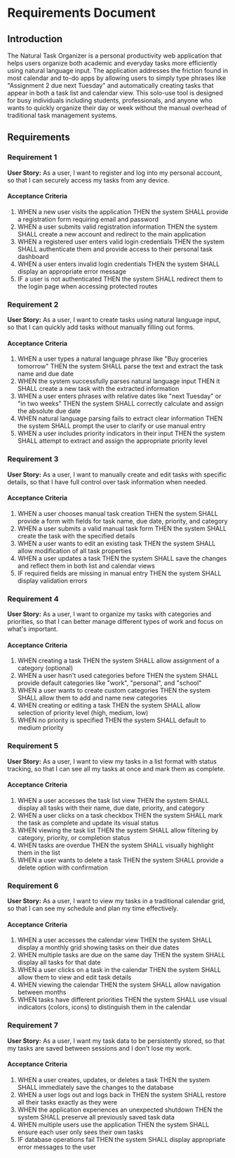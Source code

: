 # Requirements Document

## Introduction

The Natural Task Organizer is a personal productivity web application that helps users organize both academic and everyday tasks more efficiently using natural language input. The application addresses the friction found in most calendar and to-do apps by allowing users to simply type phrases like "Assignment 2 due next Tuesday" and automatically creating tasks that appear in both a task list and calendar view. This solo-use tool is designed for busy individuals including students, professionals, and anyone who wants to quickly organize their day or week without the manual overhead of traditional task management systems.

## Requirements

### Requirement 1

**User Story:** As a user, I want to register and log into my personal account, so that I can securely access my tasks from any device.

#### Acceptance Criteria

1. WHEN a new user visits the application THEN the system SHALL provide a registration form requiring email and password
2. WHEN a user submits valid registration information THEN the system SHALL create a new account and redirect to the main application
3. WHEN a registered user enters valid login credentials THEN the system SHALL authenticate them and provide access to their personal task dashboard
4. WHEN a user enters invalid login credentials THEN the system SHALL display an appropriate error message
5. IF a user is not authenticated THEN the system SHALL redirect them to the login page when accessing protected routes

### Requirement 2

**User Story:** As a user, I want to create tasks using natural language input, so that I can quickly add tasks without manually filling out forms.

#### Acceptance Criteria

1. WHEN a user types a natural language phrase like "Buy groceries tomorrow" THEN the system SHALL parse the text and extract the task name and due date
2. WHEN the system successfully parses natural language input THEN it SHALL create a new task with the extracted information
3. WHEN a user enters phrases with relative dates like "next Tuesday" or "in two weeks" THEN the system SHALL correctly calculate and assign the absolute due date
4. WHEN natural language parsing fails to extract clear information THEN the system SHALL prompt the user to clarify or use manual entry
5. WHEN a user includes priority indicators in their input THEN the system SHALL attempt to extract and assign the appropriate priority level

### Requirement 3

**User Story:** As a user, I want to manually create and edit tasks with specific details, so that I have full control over task information when needed.

#### Acceptance Criteria

1. WHEN a user chooses manual task creation THEN the system SHALL provide a form with fields for task name, due date, priority, and category
2. WHEN a user submits a valid manual task form THEN the system SHALL create the task with the specified details
3. WHEN a user wants to edit an existing task THEN the system SHALL allow modification of all task properties
4. WHEN a user updates a task THEN the system SHALL save the changes and reflect them in both list and calendar views
5. IF required fields are missing in manual entry THEN the system SHALL display validation errors

### Requirement 4

**User Story:** As a user, I want to organize my tasks with categories and priorities, so that I can better manage different types of work and focus on what's important.

#### Acceptance Criteria

1. WHEN creating a task THEN the system SHALL allow assignment of a category (optional)
2. WHEN a user hasn't used categories before THEN the system SHALL provide default categories like "work", "personal", and "school"
3. WHEN a user wants to create custom categories THEN the system SHALL allow them to add and name new categories
4. WHEN creating or editing a task THEN the system SHALL allow selection of priority level (high, medium, low)
5. WHEN no priority is specified THEN the system SHALL default to medium priority

### Requirement 5

**User Story:** As a user, I want to view my tasks in a list format with status tracking, so that I can see all my tasks at once and mark them as complete.

#### Acceptance Criteria

1. WHEN a user accesses the task list view THEN the system SHALL display all tasks with their name, due date, priority, and category
2. WHEN a user clicks on a task checkbox THEN the system SHALL mark the task as complete and update its visual status
3. WHEN viewing the task list THEN the system SHALL allow filtering by category, priority, or completion status
4. WHEN tasks are overdue THEN the system SHALL visually highlight them in the list
5. WHEN a user wants to delete a task THEN the system SHALL provide a delete option with confirmation

### Requirement 6

**User Story:** As a user, I want to view my tasks in a traditional calendar grid, so that I can see my schedule and plan my time effectively.

#### Acceptance Criteria

1. WHEN a user accesses the calendar view THEN the system SHALL display a monthly grid showing tasks on their due dates
2. WHEN multiple tasks are due on the same day THEN the system SHALL display all tasks for that date
3. WHEN a user clicks on a task in the calendar THEN the system SHALL allow them to view and edit task details
4. WHEN viewing the calendar THEN the system SHALL allow navigation between months
5. WHEN tasks have different priorities THEN the system SHALL use visual indicators (colors, icons) to distinguish them in the calendar

### Requirement 7

**User Story:** As a user, I want my task data to be persistently stored, so that my tasks are saved between sessions and I don't lose my work.

#### Acceptance Criteria

1. WHEN a user creates, updates, or deletes a task THEN the system SHALL immediately save the changes to the database
2. WHEN a user logs out and logs back in THEN the system SHALL restore all their tasks exactly as they were
3. WHEN the application experiences an unexpected shutdown THEN the system SHALL preserve all previously saved task data
4. WHEN multiple users use the application THEN the system SHALL ensure each user only sees their own tasks
5. IF database operations fail THEN the system SHALL display appropriate error messages to the user
